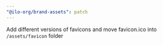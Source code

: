 ```yaml
---
"@ilo-org/brand-assets": patch
---
```


Add different versions of favicons and move favicon.ico into `/assets/favicon` folder
